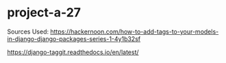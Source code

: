 # project-a-27

Sources Used:
https://hackernoon.com/how-to-add-tags-to-your-models-in-django-django-packages-series-1-4y1b32sf

https://django-taggit.readthedocs.io/en/latest/
